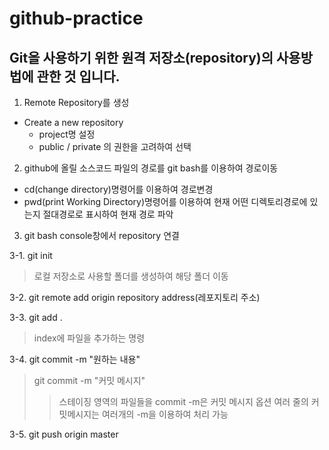 # github-practice

Git을 사용하기 위한 원격 저장소(repository)의 사용방법에 관한 것 입니다.
-----------------------------------------------------------------------------
1. Remote Repository를 생성
* Create a new repository
  * project명 설정
  * public / private 의 권한을 고려하여 선택

2. github에 올릴 소스코드 파일의 경로를 git bash를 이용하여 경로이동
* cd(change directory)명령어를 이용하여 경로변경
* pwd(print Working Directory)명령어를 이용하여 현재 어떤 디렉토리경로에 있는지 절대경로로 표시하여 현재 경로 파악

3. git bash console창에서 repository 연결

3-1. git init
> 로컬 저장소로 사용할 폴더를 생성하여 해당 폴더 이동

3-2. git remote add origin repository address(레포지토리 주소)

3-3. git add .
> index에 파일을 추가하는 명령

3-4. git commit -m "원하는 내용"
> git commit -m "커밋 메시지"
>> 스테이징 영역의 파일들을 commit
>> -m은 커밋 메시지 옵션
>> 여러 줄의 커밋메시지는 여러개의 -m을 이용하여 처리 가능

3-5. git push origin master


